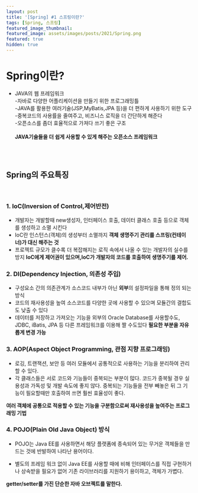 ```yaml
---
layout: post
title: '[Spring] #1 스프링이란?'
tags: [Spring, 스프링]
featured_image_thumbnail:
featured_image: assets/images/posts/2021/Spring.png
featured: true
hidden: true
---
```


# Spring이란?
 
- JAVA의 웹 프레임워크  
  -자바로 다양한 어플리케이션을 만들기 위한 프로그래밍틀  
  -JAVA를 활용한 여러기술(JSP,MyBatis,JPA 등)을 더 편하게 사용하기 위한 도구  
  -중복코드의 사용률을 줄여주고, 비즈니스 로직을 더 간단하게 해준다  
  -오픈소스를 좀더 효율적으로 가져다 쓰기 좋은 구조
  <br/><br/>
  **JAVA기술들을 더 쉽게 사용할 수 있게 해주는 오픈소스 프레임워크**

  <br/><br/>
## Spring의 주요특징
<br/>

### 1. IoC(Inversion of Control,제어반전)  
- 개발자는 개발할때 new생성자, 인터페이스 호출, 데이터 클래스 호출 등으로 객체를 생성하고 소멸 시킨다
- IoC란 인스턴스(객체)의 생성부터 소멸까지 **객체 생명주기 관리를 스프링(컨테이너)가 대신 해주는 것**
- 프로젝트 규모가 클수록 더 복잡해지는 로직 속에서 나올 수 있는 개발자의 실수를 방지
**IoC에게 제어권이 있으며,IoC가 개발자의 코드를 호출하여 생명주기를 제어.**

### 2. DI(Dependency Injection, 의존성 주입)
- 구성요소 간의 의존관계가 소스코드 내부가 아닌 **외부**의 설정파일을 통해 정의 되는 방식  
- 코드의 재사용성을 높여 소스코드를 다양한 곳에 사용할 수 있으며 모듈간의 결합도도 낮출 수 있다
- 데이터를 저장하고 가져오는 기능을 외부의 Oracle Database를 사용할수도, JDBC, iBatis, JPA 등 다른 프레임워크를 이용해 짤 수도있다
   **필요한 부분을 자유롭게 변경 가능**

### 3. AOP(Aspect Object Programming, 관점 지향 프로그래밍)
- 로깅, 트랜잭션, 보안 등 여러 모듈에서 공통적으로 사용하는 기능을 분리하여 관리 할 수 있다.
- 각 클래스들은 서로 코드와 기능들이 중복되는 부분이 많다. 코드가 중복될 경우 실용성과 가독성 및 개발 속도에 좋지 않다. 중복되는 기능들을 전부 빼놓은 뒤 그 기능이 필요할때만 호출하여 쓰면 훨씬 효율성이 좋다.  

**여러 객체에 공통으로 적용할 수 있는 기능을 구분함으로써 재사용성을 높여주는 프로그래밍 기법**

### 4. POJO(Plain Old Java Object) 방식
- POJO는 Java EE를 사용하면서 해당 플랫폼에 종속되어 있는 무거운 객체들을 만드는 것에 반발하여 나타난 용어이다.

- 별도의 프레임 워크 없이 Java EE를 사용할 때에 비해 인터페이스를 직접 구현하거나 상속받을 필요가 없어 기존 라이브러리를 지원하기 용이하고, 객체가 가볍다.

**getter/setter를 가진 단순한 자바 오브젝트를 말한다.**